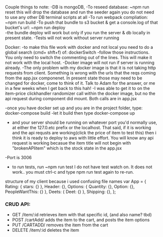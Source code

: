 Couple things to note:
-DB is mongoDB,
-To reseed database: ~npm run reset
    this will drop the database and run the seeder again
    you do not need to use any other DB terminal scripts at all
-To run webpack compliation: ~npm run build
-To push that bundle to s3 bucket & get a console.log of that bucket's url:  ~npm run deploy     
-the bundle deploy will work but only if you run the server  & db locally in present state.
-Tests will not work without server running

Docker: 
	-to make this file work with docker and not local you need to do a global search (cmd+ shft+f) of:      dockerSwitch
			-follow those instructions. You only need to switch the commenting out of the lines. This will make it not work with the local host. 
	-Docker image will not run if server is running already. 
	-The only problem with my docker image is that it is not taking http requests from client. Something is wrong with the urls that the reqs coming from the app.jsx componenet. In present state those may need to be changed for docker, come to think of it. Talk to Adam for the answer, or me in a few weeks when I get back to this hah!
	-I was able to get it to on the item-price clickhandler  randomizer call within the docker image, but no the api request during component did mount. Both calls are in app.jsx

-once you have docker set up and you are in the project folder, type:
 docker-compose build
 -let it build then type
 docker-compose up
- and your server should be running on whatever port you'd normally use, at either the 127.0.etc prefix or the localhost. That said, if it is working and the api requsts are working(click the price of item to test this) then i think it is ready to deploy to aws with little effort. You will know any api request is working becasue the item title will not begin with "brokenAPIitem" which is the stock state in the app.jsx



-Port is 3006
- to run tests, run ~npm run test
    I do not have test watch on. It does not work.. you must ctrl-c and type npm run test again to re-run.



structure  of my client because i used confusing file names
var App = {
	Rating: { stars: {} },
	Header: {},
	Options: { Quantity: {}, Option: {}, PeopleWantThis: {} },
	Deets: { Deet: {} },
	Shipping: {},
};

### CRUD API:
- GET /item/:id retrieves item with that specific id, (and also name? tbd)
- POST /cartAdd/ adds the item to the cart, and posts the item options
- PUT /CARTADD/ removes the item from the cart
- DELETE /item/:id deletes the item

